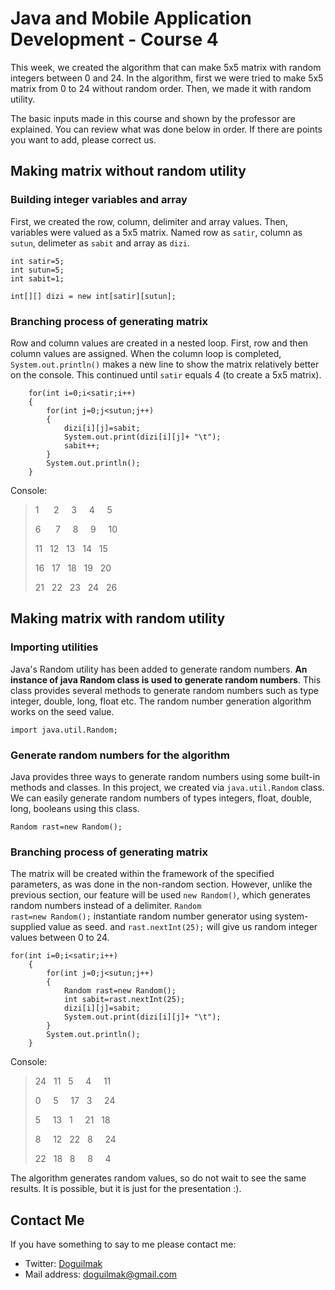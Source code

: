 
# Java and Mobile Application Development - Course 4

This week, we created the algorithm that can make 5x5 matrix with random integers between 0 and 24. In the algorithm, first we were tried to make 5x5 matrix from 0 to 24 without random order. Then, we made it with random utility.

The basic inputs made in this course and shown by the professor are explained. You can review what was done below in order. If there are points you want to add, please correct us.


## Making matrix without random utility

###	Building integer variables and array

First, we created the row, column, delimiter and array values. Then, variables were valued as a 5x5 matrix. Named row as `satir`, column as `sutun`, delimeter as `sabit` and array as `dizi`.

	int satir=5;
	int sutun=5;
	int sabit=1;
		
	int[][] dizi = new int[satir][sutun];

### Branching process of generating matrix

Row and column values ​​are created in a nested loop. First, row and then column values ​​are assigned. When the column loop is completed, <code>System.out.println()</code> makes a new line to show the matrix relatively better on the console. This continued until `satir` equals 4 ​​(to create a 5x5 matrix).


		for(int i=0;i<satir;i++)
		{			
			for(int j=0;j<sutun;j++)
			{				
				dizi[i][j]=sabit;
				System.out.print(dizi[i][j]+ "\t");
				sabit++;				
			}			
			System.out.println();		
		}

Console:

> 1 &nbsp;&nbsp;&nbsp;&nbsp;&nbsp;2 &nbsp;&nbsp;&nbsp;&nbsp;3 &nbsp;&nbsp;&nbsp;&nbsp;4 &nbsp;&nbsp;&nbsp;&nbsp;5
> 
> 6 &nbsp;&nbsp;&nbsp;&nbsp;&nbsp;7 &nbsp;&nbsp;&nbsp;&nbsp;8 &nbsp;&nbsp;&nbsp;&nbsp;9 &nbsp;&nbsp;&nbsp;&nbsp;10
> 
> 11 &nbsp;&nbsp;12 &nbsp;&nbsp;13 &nbsp;&nbsp;14 &nbsp;&nbsp;15
> 
> 16 &nbsp;&nbsp;17 &nbsp;&nbsp;18 &nbsp;&nbsp;19 &nbsp;&nbsp;20
> 
> 21 &nbsp;&nbsp;22 &nbsp;&nbsp;23 &nbsp;&nbsp;24 &nbsp;&nbsp;26


## Making matrix with random utility

### Importing utilities

Java's Random utility has been added to generate random numbers. **An instance of java Random class is used to generate random numbers**. This class provides several methods to generate random numbers such as type integer, double, long, float etc. The random number generation algorithm works on the seed value.

    import java.util.Random;

### Generate random numbers for the algorithm

Java provides three ways to generate random numbers using some built-in methods and classes. In this project, we created via <code>java.util.Random</code> class. We can easily generate random numbers of types integers, float, double, long, booleans using this class. 
    
	Random rast=new Random();

### Branching process of generating matrix

The matrix will be created within the framework of the specified parameters, as was done in the non-random section. However, unlike the previous section, our feature will be used <code>new Random()</code>, which generates random numbers instead of a delimiter. <code>Random rast=new Random();</code> instantiate random number generator using system-supplied value as seed. and <code>rast.nextInt(25);</code> will give us random integer values between 0 to 24.

	for(int i=0;i<satir;i++)
		{
			for(int j=0;j<sutun;j++)
			{
				Random rast=new Random();	
				int sabit=rast.nextInt(25);
				dizi[i][j]=sabit;
				System.out.print(dizi[i][j]+ "\t");
			}
			System.out.println();
		}

Console:

> 24 &nbsp;&nbsp;11 &nbsp;&nbsp;5 &nbsp;&nbsp;&nbsp;&nbsp;4 &nbsp;&nbsp;&nbsp;&nbsp;11
> 
> 0 &nbsp;&nbsp;&nbsp;&nbsp;5 &nbsp;&nbsp;&nbsp;&nbsp;17 &nbsp;&nbsp;3 &nbsp;&nbsp;&nbsp;&nbsp;24
> 
> 5	&nbsp;&nbsp;&nbsp;&nbsp;13 &nbsp;&nbsp;1 &nbsp;&nbsp;&nbsp;&nbsp;21 &nbsp;&nbsp;18
> 
> 8	&nbsp;&nbsp;&nbsp;&nbsp;12 &nbsp;&nbsp;22 &nbsp;&nbsp;8 &nbsp;&nbsp;&nbsp;&nbsp;24
> 
> 22  &nbsp;&nbsp;18 &nbsp;&nbsp;8 &nbsp;&nbsp;&nbsp;&nbsp;8 &nbsp;&nbsp;&nbsp;&nbsp;4

The algorithm generates random values, so do not wait to see the same results. It is possible, but it is just for the presentation :).


## Contact Me

If you have something to say to me please contact me: 

 - Twitter: [Doguilmak](https://twitter.com/Doguilmak) 
 - Mail address: doguilmak@gmail.com

